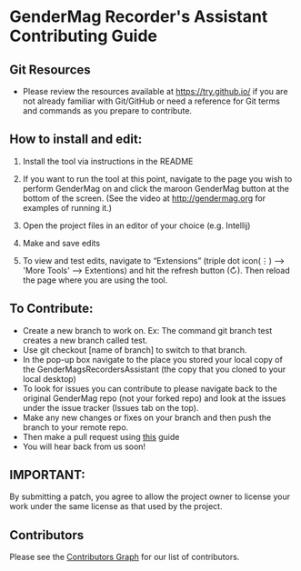 # GenderMag Recorder's Assistant Contributing Guide

## Git Resources

* Please review the resources available at https://try.github.io/ if you are not already familiar with Git/GitHub or need a reference for Git terms and commands as you prepare to contribute.

## How to install and edit:

1) Install the tool via instructions in the README

2) If you want to run the tool at this point, navigate to the page you wish to perform GenderMag on and click the maroon GenderMag button at the bottom of the screen. (See the video at http://gendermag.org for examples of running it.)

3) Open the project files in an editor of your choice (e.g. Intellij)

4) Make and save edits

5) To view and test edits, navigate to “Extensions” (triple dot icon(⋮) --> 'More Tools' --> Extentions) and hit the refresh button (↻). Then reload the page where you are using the tool.

## To Contribute:
  *	Create a new branch to work on. Ex: The command git branch test creates a new branch called test.
  *	Use git checkout [name of branch] to switch to that branch.
  * In the pop-up box navigate to the place you stored your local copy of the GenderMagsRecordersAssistant (the copy that you cloned to your local desktop)
  *	To look for issues you can contribute to please navigate back to the original GenderMag repo (not your forked repo) and look at the issues under the issue tracker (Issues tab on the top).
  *	Make any new changes or fixes on your branch and then push the branch to your remote repo.
  *	Then make a pull request using [this](https://github.com/mendezc1/GenderMagRecordersAssistant/blob/master/Recorder's%20Assistant%20Testing_Pull%20Request%20Guide%20.pdf) guide
  * You will hear back from us soon!


## IMPORTANT:
By submitting a patch, you agree to allow the project owner to license your work under the same license as that used by the project.

## Contributors

Please see the
[Contributors Graph](https://github.com/mendezc1/GenderMagRecordersAssistant/graphs/contributors) for our
list of contributors.
